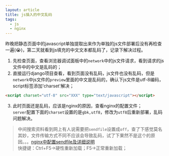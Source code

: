 ```yaml
---
layout: article
title: js插入的中文乱码
tags:
  - js
  - nginx
---
```

<!--more-->
昨晚把静态页面中的javascript单独提取出来作为单独的js文件部署后没有再检查一遍(😭)，第二天就看到js填充的中文文本都乱码了，记录下解决过程。

1. 先检查页面，查看浏览器调试面板中的`network`中的js文件请求，看到请求的js文件中的中文是乱码的；  
2. 直接运行django项目查看，看到页面没有乱码，js文件也没有乱码，但是`network`中js文件的`preview`里面的中文是乱码的，确认下js文件是utf-8编码，script标签添加'charset'解决；  
```html
<script charset="utf-8" src="XXX" type="text/javascript"></script>
```
3. 此时页面还是乱码，应该是nginx的原因，查看nginx的配置文件；  
`server`配置下面的`charset`设置的是`gbk,utf8`，修改为`utf8`后重新部署，乱码问题解决。

> 中间搜索资料看到网上有人说需要把`sendfile`设置成`off`，查了下感觉莫名其妙，文件传输方式不同不应该会导致乱码，试了下果然不是这个的原因。。。[nginx中配置sendfile及详细说明](https://www.jianshu.com/p/70e1c396c320?utm_campaign)  
> 快捷键：Ctrl+F5->硬性重新加载；F5->正常重新加载；  
